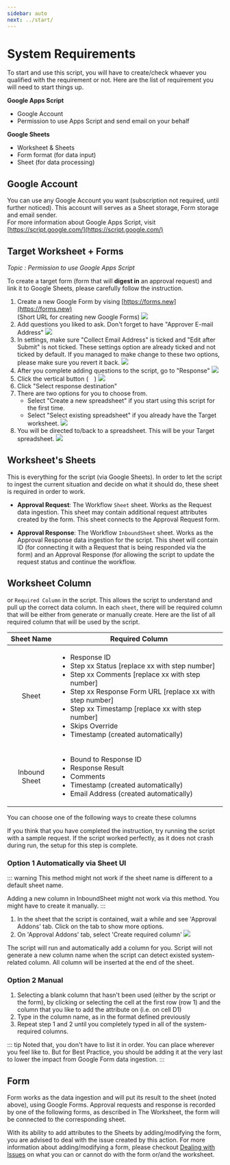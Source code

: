 ```yaml
---
sidebar: auto
next: ../start/
---
```

# System Requirements
To start and use this script, you will have to create/check whaever you qualified with the requirement or not. Here are the list of requirement you will need to start things up.

**Google Apps Script**
- Google Account
- Permission to use Apps Script and send email on your behalf

**Google Sheets**
- Worksheet & Sheets
- Form format (for data input)
- Sheet (for data processing)

## Google Account
You can use any Google Account you want (subscription not required, until further noticed). This account will serves as a Sheet storage, Form storage and email sender.<br>
For more information about Google Apps Script, visit [https://script.google.com/](https://script.google.com/)

## Target Worksheet + Forms
*Topic : Permission to use Google Apps Script*

To create a target form (form that will **digest in** an approval request) and link it to Google Sheets, please carefully follow the instruction.

1. Create a new Google Form by vising [https://forms.new](https://forms.new)<br>
(Short URL for creating new Google Forms)
![](./src/forms1.png)
2. Add questions you liked to ask. Don't forget to have "Approver E-mail Address"
![](./src/forms2.png)
3. In settings, make sure "Collect Email Address" is ticked and "Edit after Submit" is not ticked. These settings option are already ticked and not ticked by default. If you managed to make change to these two options, please make sure you revert it back.
![](./src/forms3.png)
4. After you complete adding questions to the script, go to "Response"
![](./src/forms4.png)
5. Click the vertical button (<img src="./src/outline_more_vert_black_24dp.png" style="height:1em">)
![](./src/forms5.png)
6. Click "Select response destination"
7. There are two options for you to choose from.
    - Select "Create a new spreadsheet" if you start using this script for the first time.
    - Select "Select existing spreadsheet" if you already have the Target worksheet.
![](./src/forms6.png)
8. You will be directed to/back to a spreadsheet. This will be your Target spreadsheet.
![](./src/sheets1.png)

## Worksheet's Sheets
This is everything for the script (via Google Sheets). In order to let the script to ingest the current situation and decide on what it should do, these sheet is required in order to work.

- **Approval Request**: The Workflow `Sheet` sheet.
Works as the Request data ingestion. This sheet may contain additional request attributes created by the form. This sheet connects to the Approval Request form.

- **Approval Response**: The Workflow `InboundSheet` sheet.
Works as the Approval Response data ingestion for the script. This sheet will contain ID (for connecting it with a Request that is being responded via the form) and an Approval Response (for allowing the script to update the request status and continue the workflow.

## Worksheet Column
or `Required Column` in the script. This allows the script to understand and pull up the correct data column. In each `sheet`, there will be required column that will be either from generate or manually create. Here are the list of all required column that will be used by the script.

|Sheet Name|Required Column|
|:-:|-|
|Sheet|<ul><li> Response ID</li><li> Step xx Status [replace xx with step number]</li><li> Step xx Comments [replace xx with step number]</li><li> Step xx Response Form URL [replace xx with step number]</li><li> Step xx Timestamp [replace xx with step number]</li><li> Skips Override</li><li> Timestamp (created automatically)</li></ul>|
|Inbound Sheet|<ul><li>Bound to Response ID</li><li>Response Result</li><li>Comments</li><li>Timestamp (created automatically)</li><li>Email Address (created automatically)</li></ul>|

You can choose one of the following ways to create these columns

If you think that you have completed the instruction, try running the script with a sample request. If the script worked perfectly, as it does not crash during run, the setup for this step is complete.

### Option 1 Automatically via Sheet UI
::: warning
This method might not work if the sheet name is different to a default sheet name.

Adding a new column in InboundSheet might not work via this method.
You might have to create it manually.
:::

1. In the sheet that the script is contained, wait a while and see 'Approval Addons' tab. Click on the tab to show more options.
2. On 'Approval Addons' tab, select 'Create required column'
![](./src/image_required_column.png)

The script will run and automatically add a column for you. Script will not generate a new column name when the script can detect existed system-related column. All column will be inserted at the end of the sheet.

### Option 2 Manual
1. Selecting a blank column that hasn't been used (either by the script or the form), by clicking or selecting the cell at the first row (row 1) and the column that you like to add the attribute on (i.e. on cell D1)
2. Type in the column name, as in the format defined previously
3. Repeat step 1 and 2 until you completely typed in all of the system-required columns.

::: tip
Noted that, you don't have to list it in order. You can place wherever you feel like to. But for Best Practice, you should be adding it at the very last to lower the impact from Google Form data ingestion.
:::

## Form
Form works as the data ingestion and will put its result to the sheet (noted above), using Google Forms. Approval requests and response is recorded by one of the following forms, as described in The Worksheet, the form will be connected to the corresponding sheet.

With its ability to add attributes to the Sheets by adding/modifying the form, you are advised to deal with the issue created by this action. For more information about adding/modifying a form, please checkout [Dealing with Issues](../../maintain/) on what you can or cannot do with the form or/and the worksheet.
